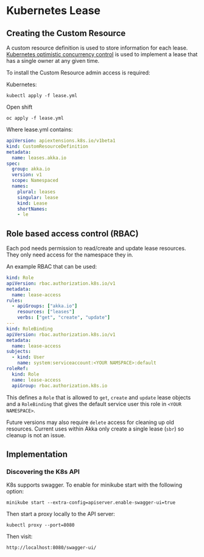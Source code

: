 # Kubernetes Lease

## Creating the Custom Resource

A custom resource definition is used to store information for each lease.
[Kubernetes optimistic concurrency control](https://github.com/eBay/Kubernetes/blob/master/docs/devel/api-conventions.md#concurrency-control-and-consistency)
is used to implement a lease that has a single owner at any given time.

To install the Custom Resource admin access is required:

Kubernetes:

```
kubectl apply -f lease.yml
```

Open shift

```
oc apply -f lease.yml
```

Where lease.yml contains:

```yaml
apiVersion: apiextensions.k8s.io/v1beta1
kind: CustomResourceDefinition
metadata:
  name: leases.akka.io
spec:
  group: akka.io
  version: v1
  scope: Namespaced
  names:
    plural: leases
    singular: lease
    kind: Lease
    shortNames:
    - le
```

## Role based access control (RBAC)

Each pod needs permission to read/create and update lease resources. They only need access
for the namespace they in.

An example RBAC that can be used:

```yaml
kind: Role
apiVersion: rbac.authorization.k8s.io/v1
metadata:
  name: lease-access
rules:
  - apiGroups: ["akka.io"]
    resources: ["leases"]
    verbs: ["get", "create", "update"]
---
kind: RoleBinding
apiVersion: rbac.authorization.k8s.io/v1
metadata:
  name: lease-access
subjects:
  - kind: User
    name: system:serviceaccount:<YOUR NAMSPACE>:default
roleRef:
  kind: Role
  name: lease-access
  apiGroup: rbac.authorization.k8s.io
```

This defines a `Role` that is allowed to `get`, `create` and `update` lease objects and a `RoleBinding`
that gives the default service user this role in `<YOUR NAMESPACE>`.

Future versions may also require `delete` access for cleaning up old resources. Current uses within Akka
only create a single lease (`sbr`) so cleanup is not an issue.

## Implementation

### Discovering the K8s API

K8s supports swagger. To enable for minikube start with the following option:

```
minikube start --extra-config=apiserver.enable-swagger-ui=true
```

Then start a proxy locally to the API server:

```
kubectl proxy --port=8080
```

Then visit:

```
http://localhost:8080/swagger-ui/
```


